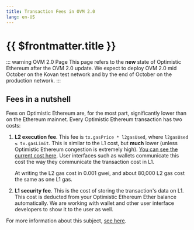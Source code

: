 ```yaml
---
title: Transaction Fees in OVM 2.0
lang: en-US
---
```


# {{ $frontmatter.title }}

::: warning OVM 2.0 Page
This page refers to the **new** state of Optimistic Ethereum after the
OVM 2.0 update. We expect to deploy OVM 2.0 mid October on the Kovan
test network and by the end of October on the production network.
:::

## Fees in a nutshell

Fees on Optimistic Ethereum are, for the most part, significantly 
lower than on the Ethereum mainnet. Every Optimistic Ethereum
transaction has two costs:

1. **L2 execution fee**. This fee is `tx.gasPrice * l2gasUsed`, 
   where `l2gasUsed ≤ tx.gasLimit`. This is similar to the L1 cost, but
   **much** lower (unless Optimistic Ethereum congestion is extremely high). [You 
   can see the current cost here](https://public-grafana.optimism.io/d/9hkhMxn7z/public-dashboard?orgId=1&refresh=5m). User interfaces such
   as wallets communicate this cost the way they communicate the
   transaction cost in L1.

   At writing the L2 gas cost in 0.001 gwei, and about 80,000 L2 gas cost the same 
   as one L1 gas.

2. **L1 security fee**. This is the cost of storing the transaction's 
   data on L1. This cost is deducted from your Optimistic Ethereum 
   Ether balance automatically. We are working with wallet and other
   user interface developers to show it to the user as well.

For more information about this subject, 
[see here](/docs/developers/l2/new-fees.html).
